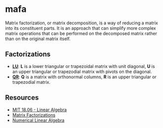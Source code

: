 # mafa
Matrix factorization, or matrix decomposition, is a way of reducing a matrix into its constituent parts. It is an approach that can simplify more complex matrix operations that can be performed on the decomposed matrix rather than on the original matrix itself.

## Factorizations
* [**LU**](https://github.com/joaopaulq/mafa/blob/master/src/lu.py): **L** is a lower triangular or trapezoidal matrix with unit diagonal, **U** is an upper triangular or trapezodial matrix with pivots on the diagonal.
* [**QR**](https://github.com/joaopaulq/mafa/blob/master/src/qr.py): **Q** is a matrix with orthonormal columns, **R** is an upper triangular or trapezodial matrix.

## Resources
* [MIT 18.06 - Linear Algebra](https://ocw.mit.edu/courses/mathematics/18-06-linear-algebra-spring-2010/)
* [Matrix Factorizations](http://math.mit.edu/~gs/linearalgebra/linearalgebra5_Matrix.pdf)
* [Numerical Linear Algebra](https://www.amazon.com.br/Numerical-Linear-Algebra-Lloyd-Trefethen/dp/0898713617)
